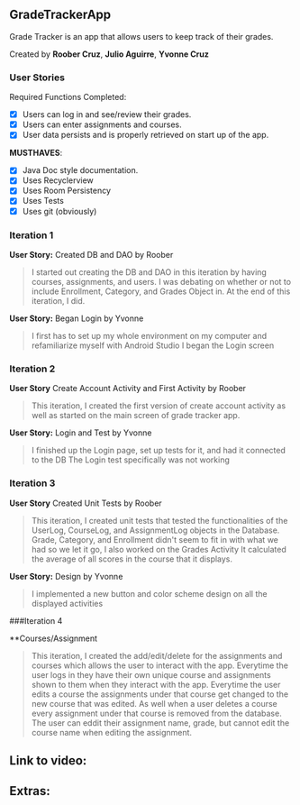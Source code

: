 ## GradeTrackerApp

Grade Tracker is an app that allows users to keep track of their grades.

Created by **Roober Cruz**, **Julio Aguirre**, **Yvonne Cruz**

### User Stories

Required Functions Completed:
* [x] Users can log in and see/review their grades.
* [x] Users can enter assignments and courses.
* [x] User data persists and is properly retrieved on start up of the app.

**MUSTHAVES**:
* [x] Java Doc style documentation.
* [x] Uses Recyclerview
* [x] Uses Room Persistency
* [x] Uses Tests
* [x] Uses git (obviously)

### Iteration 1

**User Story:** Created DB and DAO by Roober
> I started out creating the DB and DAO in this iteration by having courses, assignments, and users.
> I was debating on whether or not to include Enrollment, Category, and Grades Object in. At the end of this iteration, I did.

**User Story:** Began Login by Yvonne
> I first has to set up my whole environment on my computer and refamiliarize myself with Android Studio
> I began the Login screen


### Iteration 2

**User Story** Create Account Activity and First Activity by Roober
> This iteration, I created the first version of create account activity as well as started on the main screen of
> grade tracker app. 

**User Story:** Login and Test by Yvonne
> I finished up the Login page, set up tests for it, and had it connected to the DB
> The Login test specifically was not working

### Iteration 3

**User Story** Created Unit Tests by Roober
> This iteration, I created unit tests that tested the functionalities of the UserLog, CourseLog, and AssignmentLog objects in the Database.
> Grade, Category, and Enrollment didn't seem to fit in with what we had so we let it go, I also worked on the Grades Activity
> It calculated the average of all scores in the course that it displays.

**User Story:** Design by Yvonne
> I implemented a new button and color scheme design on all the displayed activities

###Iteration 4

**Courses/Assignment
> This iteration, I created the add/edit/delete for the assignments and courses which allows the user to interact with the app. Everytime the user logs in they have their own unique course and assignments shown to them when they interact with the app. Everytime the user edits a course the assignments under that course get changed to the new course that was edited. As well when a user deletes a course every assignment under that course is removed from the database. The user can eddit their assignment name, grade, but cannot edit the course name when editing the assignment.




## Link to video:

## Extras:

